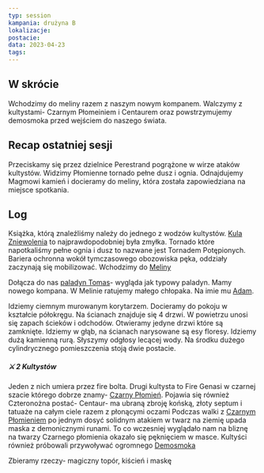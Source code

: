 ```yaml
---
typ: session
kampania: drużyna B
lokalizacje: 
postacie: 
data: 2023-04-23
tags: 
---
```

## W skrócie
Wchodzimy do meliny razem z naszym nowym kompanem. Walczymy z kultystami- Czarnym Płomeiniem i Centaurem oraz powstrzymujemy demosmoka przed wejściem do naszego świata.
## Recap ostatniej sesji
Przeciskamy się przez dzielnice Perestrand pogrążone w wirze ataków kultystów. Widzimy Płomienne tornado pełne dusz i ognia. Odnajdujemy Magmowi kamień i docieramy do meliny, która została zapowiedziana na miejsce spotkania. 
## Log
Książka, którą znaleźliśmy należy do jednego z wodzów kultystów. 
[Kula Zniewolenia](../przedmioty/Kula%20Zniewolenia.md) to najprawdopodobniej była zmyłka. Tornado które napotkaliśmy pełne ognia i dusz to nazwane jest Tornadem Potępionych. Bariera ochronna wokół tymczasowego obozowiska pęka, oddziały zaczynają się mobilizować. Wchodzimy do [Meliny](../lokacje/Melina.md)

Dołącza do nas [paladyn Tomas](../NPC/paladyn%20Tomas.md)- wygląda jak typowy paladyn. Mamy nowego kompana. 
W Melinie ratujemy małego chłopaka. Na imie mu [Adam](../NPC/Adam.md). 

Idziemy ciemnym murowanym korytarzem. Docieramy do pokoju w kształcie półokręgu. Na ścianach znajduje się 4 drzwi. W powietrzu unosi się zapach ścieków i odchodów. Otwieramy jedyne drzwi które są zamknięte. Idziemy w głąb, na ścianach narysowane są esy floresy. Idziemy dużą kamienną rurą. Słyszymy odgłosy lecącej wody. Na środku dużego cylindrycznego pomieszczenia stoją dwie postacie.
##### ⚔ 2 Kultystów 
Jeden z nich umiera przez fire bolta. Drugi kultysta to Fire Genasi w czarnej szacie którego dobrze znamy- [Czarny Płomień](../NPC/Czarny%20P%C5%82omie%C5%84.md). Pojawia się również Czteronożna postać- Centaur- ma ubraną zbroję końską, złoty septum i tatuaże na całym ciele razem z płonącymi oczami
Podczas walki z [Czarnym Płomieniem](../NPC/Czarny%20P%C5%82omie%C5%84.md) po jednym dosyć solidnym atakiem w twarz na ziemię upada maska z demonicznymi runami. To co wczesniej wyglądało nam na bliznę na twarzy Czarnego płomienia okazało się pęknięciem w masce. Kultyści również próbowali przywoływać ogromnego [Demosmoka](../Potwory/Demosmok.md)

Zbieramy rzeczy- magiczny topór, kiścień i maskę
